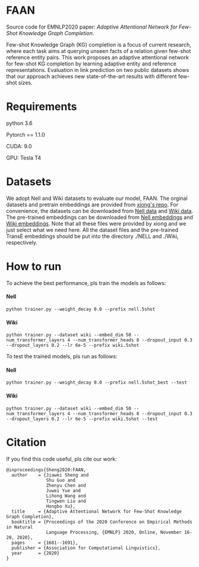 # FAAN
Source code for EMNLP2020 paper: *Adaptive Attentional Network for Few-Shot Knowledge Graph Completion*.

Few-shot Knowledge Graph (KG) completion is a focus of current research, where each task aims at querying unseen facts of a relation given few-shot reference entity pairs. 
This work proposes an adaptive attentional network for few-shot KG completion by learning adaptive entity and reference representations. Evaluation in link prediction on two public datasets shows that our approach achieves new state-of-the-art results with different few-shot sizes.

# Requirements

python 3.6

Pytorch == 1.1.0

CUDA: 9.0

GPU: Tesla T4

# Datasets

We adopt Nell and Wiki datasets to evaluate our model, FAAN.
The orginal datasets and pretrain embeddings are provided from [xiong's repo](https://github.com/xwhan/One-shot-Relational-Learning). 
For convenience, the datasets can be downloaded from [Nell data](https://sites.cs.ucsb.edu/~xwhan/datasets/nell.tar.gz)
and [Wiki data](https://sites.cs.ucsb.edu/~xwhan/datasets/wiki.tar.gz). 
The pre-trained embeddings can be downloaded from [Nell embeddings](https://drive.google.com/file/d/1XXvYpTSTyCnN-PBdUkWBXwXBI99Chbps/view?usp=sharing)
 and [Wiki embeddings](https://drive.google.com/file/d/1_3HBJde2KVMhBgJeGN1-wyvW88gRU1iL/view?usp=sharing).
Note that all these files were provided by xiong and we just select what we need here. 
All the dataset files and the pre-trained TransE embeddings should be put into the directory ./NELL and ./Wiki, respectively.

# How to run
To achieve the best performance, pls train the models as follows:

#### Nell

```
python trainer.py --weight_decay 0.0 --prefix nell.5shot
```

#### Wiki

```
python trainer.py --dataset wiki --embed_dim 50 --num_transformer_layers 4 --num_transformer_heads 8 --dropout_input 0.3 --dropout_layers 0.2 --lr 6e-5 --prefix wiki.5shot
```

To test the trained models, pls run as follows:

#### Nell

```
python trainer.py --weight_decay 0.0 --prefix nell.5shot_best --test
```

#### Wiki

```
python trainer.py --dataset wiki --embed_dim 50 --num_transformer_layers 4 --num_transformer_heads 8 --dropout_input 0.3 --dropout_layers 0.2 --lr 6e-5 --prefix wiki.5shot --test
```

# Citation

If you find this code useful, pls cite our work:

```
@inproceedings{Sheng2020:FAAN,
  author    = {Jiawei Sheng and
               Shu Guo and
               Zhenyu Chen and
               Juwei Yue and
               Lihong Wang and
               Tingwen Liu and
               Hongbo Xu},
  title     = {Adaptive Attentional Network for Few-Shot Knowledge Graph Completion},
  booktitle = {Proceedings of the 2020 Conference on Empirical Methods in Natural
               Language Processing, {EMNLP} 2020, Online, November 16-20, 2020},
  pages     = {1681--1691},
  publisher = {Association for Computational Linguistics},
  year      = {2020}
}
```
